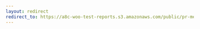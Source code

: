 ```yaml
---
layout: redirect
redirect_to: https://a8c-woo-test-reports.s3.amazonaws.com/public/pr-merge/45934/api/index.html
---
```


